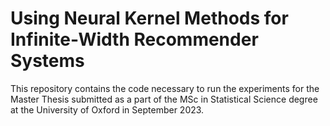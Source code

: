 # Using Neural Kernel Methods for Infinite-Width Recommender Systems

This repository contains the code necessary to run the experiments for the Master Thesis submitted as a part of the MSc in Statistical Science degree at the University of Oxford in September 2023.
